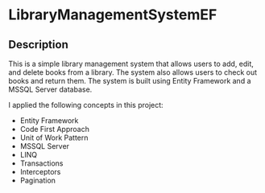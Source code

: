 # LibraryManagementSystemEF

## Description

This is a simple library management system that allows users to add, edit, and delete books from a library. The system also allows users to check out books and return them. The system is built using Entity Framework and a MSSQL Server database.

I applied the following concepts in this project:

- Entity Framework
- Code First Approach
- Unit of Work Pattern
- MSSQL Server
- LINQ
- Transactions
- Interceptors
- Pagination